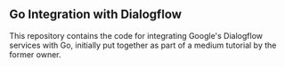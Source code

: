 ## Go Integration with Dialogflow
This repository contains the code for integrating Google's Dialogflow services with Go, initially put together as part of a medium tutorial by the former owner.